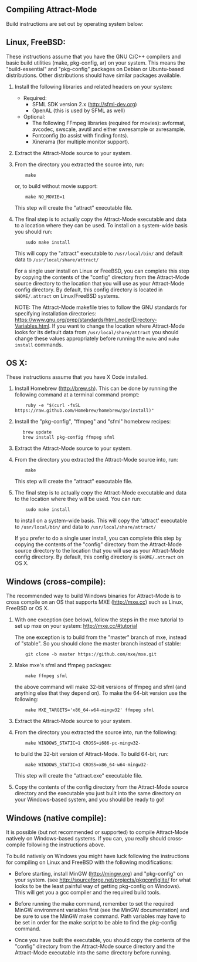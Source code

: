 Compiling Attract-Mode
----------------------

Build instructions are set out by operating system below:

Linux, FreeBSD:
---------------

These instructions assume that you have the GNU C/C++ compilers and basic
build utilities (make, pkg-config, ar) on your system.  This means the
"build-essential" and "pkg-config" packages on Debian or Ubuntu-based
distributions.  Other distributions should have similar packages available.

1. Install the following libraries and related headers on your system:
   * Required:
      - SFML SDK version 2.x (<http://sfml-dev.org>)
      - OpenAL (this is used by SFML as well)
   * Optional:
      - The following FFmpeg libraries (required for movies): avformat,
      avcodec, swscale, avutil and either swresample or avresample.
      - Fontconfig (to assist with finding fonts).
      - Xinerama (for multiple monitor support).

2. Extract the Attract-Mode source to your system.

3. From the directory you extracted the source into, run:

           make

   or, to build without movie support:

           make NO_MOVIE=1

   This step will create the "attract" executable file.

4. The final step is to actually copy the Attract-Mode executable and data
   to a location where they can be used.  To install on a system-wide basis
   you should run:

           sudo make install

   This will copy the "attract" executable to `/usr/local/bin/` and default
   data to `/usr/local/share/attract/`

   For a single user install on Linux or FreeBSD, you can complete this step
   by copying the contents of the "config" directory from the Attract-Mode
   source directory to the location that you will use as your Attract-Mode
   config directory.  By default, this config directory is located in
   `$HOME/.attract` on Linux/FreeBSD systems.

   NOTE: The Attract-Mode makefile tries to follow the GNU standards for
   specifying installation directories: <https://www.gnu.org/prep/standards/html_node/Directory-Variables.html>.
   If you want to change the location where Attract-Mode looks for its default
   data from `/usr/local/share/attract` you should change these values
   appropriately before running the `make` and `make install` commands.

OS X:
-----

These instructions assume that you have X Code installed.

1. Install Homebrew (<http://brew.sh>).  This can be done by running the
   following command at a terminal command prompt:

           ruby -e "$(curl -fsSL https://raw.github.com/Homebrew/homebrew/go/install)"

2.  Install the "pkg-config", "ffmpeg" and "sfml" homebrew recipes:

           brew update
           brew install pkg-config ffmpeg sfml

3. Extract the Attract-Mode source to your system.

4. From the directory you extracted the Attract-Mode source into, run:

           make

   This step will create the "attract" executable file.

5. The final step is to actually copy the Attract-Mode executable and data to
   the location where they will be used.  You can run:

           sudo make install

   to install on a system-wide basis.  This will copy the 'attract' executable
   to `/usr/local/bin/` and data to `/usr/local/share/attract/`

   If you prefer to do a single user install, you can complete this step by
   copying the contents of the "config" directory from the Attract-Mode
   source directory to the location that you will use as your Attract-Mode
   config directory.  By default, this config directory is `$HOME/.attract` on
   OS X.

Windows (cross-compile):
------------------------

The recommended way to build Windows binaries for Attract-Mode is to cross
compile on an OS that supports MXE (<http://mxe.cc>) such as Linux, FreeBSD or
OS X.

1. With one exception (see below), follow the steps in the mxe tutorial to set
   up mxe on your system: <http://mxe.cc/#tutorial>

   The one exception is to build from the "master" branch of mxe, instead of
   "stable".  So you should clone the master branch instead of stable:

           git clone -b master https://github.com/mxe/mxe.git

2. Make mxe's sfml and ffmpeg packages:

           make ffmpeg sfml

   the above command will make 32-bit versions of ffmpeg and sfml (and anything
   else that they depend on). To make the 64-bit version use the following:

           make MXE_TARGETS='x86_64-w64-mingw32' ffmpeg sfml

3. Extract the Attract-Mode source to your system.

4. From the directory you extracted the source into, run the following:

           make WINDOWS_STATIC=1 CROSS=i686-pc-mingw32-

   to build the 32-bit version of Attract-Mode. To build 64-bit, run:

           make WINDOWS_STATIC=1 CROSS=x86_64-w64-mingw32-

   This step will create the "attract.exe" executable file.

5. Copy the contents of the config directory from the Attract-Mode source
   directory and the executable you just built into the same directory on your
   Windows-based system, and you should be ready to go!

Windows (native compile):
-------------------------

It is possible (but not recommended or supported) to compile Attract-Mode
natively on Windows-based systems.  If you can, you really should cross-compile
following the instructions above.

To build natively on Windows you might have luck following the instructions
for compiling on Linux and FreeBSD with the following modifications:

-  Before starting, install MinGW (<http://mingw.org>) and "pkg-config" on your
   system.  (see <http://sourceforge.net/projects/pkgconfiglite/> for what looks
   to be the least painful way of getting pkg-config on Windows).  This will
   get you a gcc compiler and the required build tools.

-  Before running the make command, remember to set the required MinGW
   environment variables first (see the MinGW documentation) and be sure to use
   the MinGW make command.  Path variables may have to be set in order for
   the make script to be able to find the pkg-config command.

-  Once you have built the executable, you should copy the contents of the
   "config" directory from the Attract-Mode source directory and the
   Attract-Mode executable into the same directory before running.

